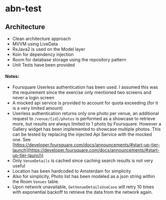 # abn-test

##  Architecture
- Clean architecture approach
- MVVM using LiveData
- RxJava2 is used on the Model layer
- Koin for dependency injection
- Room for database storage using the repository pattern
- Unit Tests have been provided

#### Notes:
- Foursquare Userless authentication has been used. I assumed this was the requirement since the exercise only mentioned two screens and never a login screen
- A mocked api service is provided to account for quota exceeding (for it is a very limited amount)
- Userless authentication returns only one photo per venue, an additional request to `/venue/{id}/photos` is performed as a showcase to retrieve more, but results are always limited to 1 photo by Foursquare. However a Gallery widget has been implemented to showcase multiple photos. This can be tested by replacing the injected Api Service with the mocked one.
See [https://developer.foursquare.com/docs/announcements/#start-up-tier-launch](https://developer.foursquare.com/docs/announcements/#start-up-tier-launch)
- Only `VenueDetails` is cached since caching search results is not very useful
- Location has been hardcoded to Amsterdam for simplicity
- Also for simplicity, Photo list has been modeled as a json string within the Room `Venues` table.
- Upon network unavailable, `GetVenueDetailsUseCase` will retry 10 times with exponential backoff to retrieve the data from the network again.
